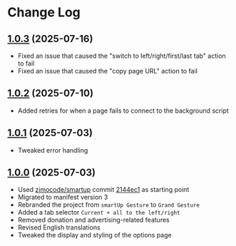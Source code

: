 # Change Log

## [1.0.3](https://github.com/david-04/grand-gesture/releases/tag/v1.0.3) (2025-07-16)

- Fixed an issue that caused the "switch to left/right/first/last tab" action to fail
- Fixed an issue that caused the "copy page URL" action to fail

## [1.0.2](https://github.com/david-04/grand-gesture/releases/tag/v1.0.2) (2025-07-10)

- Added retries for when a page fails to connect to the background script

## [1.0.1](https://github.com/david-04/grand-gesture/releases/tag/v1.0.1) (2025-07-03)

- Tweaked error handling

## [1.0.0](https://github.com/david-04/grand-gesture/releases/tag/v1.0.0) (2025-07-03)

- Used [zimocode/smartup](https://github.com/zimocode/smartup) commit [2144ec1](https://github.com/david-04/grand-gesture/tree/2144ec161697751b1a6702f1af866726ea689e4e) as starting point
- Migrated to manifest version 3
- Rebranded the project from `smartUp Gesture` to `Grand Gesture`
- Added a tab selector `Current + all to the left/right`
- Removed donation and advertising-related features
- Revised English translations
- Tweaked the display and styling of the options page
